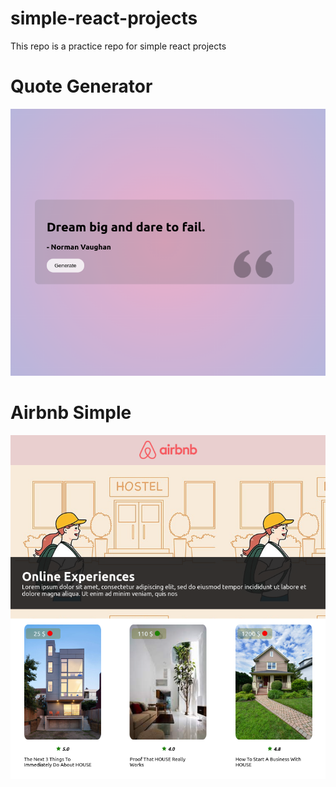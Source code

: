 # simple-react-projects
This repo is a practice repo for simple react projects

# Quote Generator
![image](./screens/quote_gen.png)

# Airbnb Simple
![image](./screens/airbnb.png)